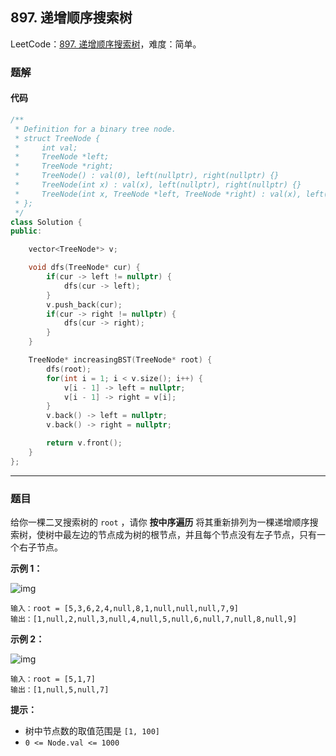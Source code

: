 ## 897. 递增顺序搜索树

LeetCode：[897. 递增顺序搜索树](https://leetcode.cn/problems/increasing-order-search-tree/)，难度：简单。

### 题解

#### 代码

```c++
/**
 * Definition for a binary tree node.
 * struct TreeNode {
 *     int val;
 *     TreeNode *left;
 *     TreeNode *right;
 *     TreeNode() : val(0), left(nullptr), right(nullptr) {}
 *     TreeNode(int x) : val(x), left(nullptr), right(nullptr) {}
 *     TreeNode(int x, TreeNode *left, TreeNode *right) : val(x), left(left), right(right) {}
 * };
 */
class Solution {
public:

    vector<TreeNode*> v;

    void dfs(TreeNode* cur) {
        if(cur -> left != nullptr) {
            dfs(cur -> left);
        }
        v.push_back(cur);
        if(cur -> right != nullptr) {
            dfs(cur -> right);
        }
    }

    TreeNode* increasingBST(TreeNode* root) {
        dfs(root);
        for(int i = 1; i < v.size(); i++) {
            v[i - 1] -> left = nullptr;
            v[i - 1] -> right = v[i];
        }
        v.back() -> left = nullptr;
        v.back() -> right = nullptr;

        return v.front();
    }
};
```



---



### 题目

给你一棵二叉搜索树的 `root` ，请你 **按中序遍历** 将其重新排列为一棵递增顺序搜索树，使树中最左边的节点成为树的根节点，并且每个节点没有左子节点，只有一个右子节点。

 

**示例 1：**

![img](https://gitee.com/xwl66/leetcode/raw/master/image/897-ex1.jpg)

```
输入：root = [5,3,6,2,4,null,8,1,null,null,null,7,9]
输出：[1,null,2,null,3,null,4,null,5,null,6,null,7,null,8,null,9]
```

**示例 2：**

![img](https://gitee.com/xwl66/leetcode/raw/master/image/897-ex2.jpg)

```
输入：root = [5,1,7]
输出：[1,null,5,null,7]
```

 

**提示：**

- 树中节点数的取值范围是 `[1, 100]`
- `0 <= Node.val <= 1000`


